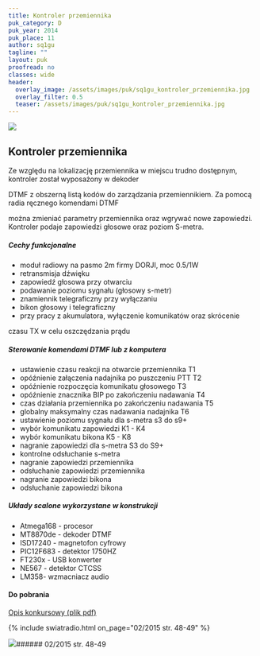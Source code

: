 ```yaml
---
title: Kontroler przemiennika
puk_category: D
puk_year: 2014
puk_place: 11
author: sq1gu
tagline: ""
layout: puk
proofread: no
classes: wide
header:
  overlay_image: /assets/images/puk/sq1gu_kontroler_przemiennika.jpg
  overlay_filter: 0.5
  teaser: /assets/images/puk/sq1gu_kontroler_przemiennika.jpg
---
```






 



![](assets/data/img/projects/2014-11-0.jpg) 



Kontroler przemiennika
----------------------





 Ze względu na lokalizację przemiennika w miejscu trudno dostępnym, kontroler został wyposażony w dekoder

 DTMF z obszerną listą kodów do zarządzania przemiennikiem. Za pomocą radia ręcznego komendami DTMF

 można zmieniać parametry przemiennika oraz wgrywać nowe zapowiedzi. Kontroler podaje zapowiedzi głosowe oraz poziom S-metra.




##### Cechy funkcjonalne




* moduł radiowy na pasmo 2m firmy DORJI, moc 0.5/1W
* retransmisja dźwięku
* zapowiedź głosowa przy otwarciu
* podawanie poziomu sygnału (głosowy s-metr)
* znamiennik telegraficzny przy wyłączaniu
* bikon głosowy i telegraficzny
* przy pracy z akumulatora, wyłączenie komunikatów oraz skrócenie

 czasu TX w celu oszczędzania prądu




##### Sterowanie komendami DTMF lub z komputera




* ustawienie czasu reakcji na otwarcie przemiennika T1
* opóźnienie załączenia nadajnika po puszczeniu PTT T2
* opóźnienie rozpoczęcia komunikatu głosowego T3
* opóźnienie znacznika BIP po zakończeniu nadawania T4
* czas działania przemiennika po zakończeniu nadawania T5
* globalny maksymalny czas nadawania nadajnika T6
* ustawienie poziomu sygnału dla s-metra s3 do s9+
* wybór komunikatu zapowiedzi K1 - K4
* wybór komunikatu bikona K5 - K8
* nagranie zapowiedzi dla s-metra S3 do S9+
* kontrolne odsłuchanie s-metra
* nagranie zapowiedzi przemiennika
* odsłuchanie zapowiedzi przemiennika
* nagranie zapowiedzi bikona
* odsłuchanie zapowiedzi bikona




##### Układy scalone wykorzystane w konstrukcji




* Atmega168 - procesor
* MT8870de - dekoder DTMF
* ISD17240 - magnetofon cyfrowy
* PIC12F683 - detektor 1750HZ
* FT230x - USB konwerter
* NE567 - detektor CTCSS
* LM358- wzmacniacz audio





#### Do pobrania

[Opis konkursowy (plik pdf)](assets/data/download/SQ1GU_Kontroler-przemiennika-v.3.pdf)

{% include swiatradio.html on_page="02/2015 str. 48-49" %}


![](assets/img/logo/sr_logo_s.jpg)###### 02/2015 str. 48-49

 





 


